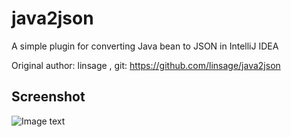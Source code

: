 # java2json

A simple plugin for converting Java bean to JSON in IntelliJ IDEA

Original author: linsage , git: https://github.com/linsage/java2json

## Screenshot

![Image text](https://raw.githubusercontent.com/organics2016/javabean2json/master/screenshot/java2json.gif)